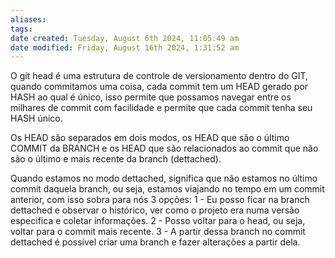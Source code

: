 ```yaml
---
aliases: 
tags: 
date created: Tuesday, August 6th 2024, 11:05:49 am
date modified: Friday, August 16th 2024, 1:31:52 am
---
```

O git head é uma estrutura de controle de versionamento dentro do GIT, quando commitamos uma coisa, cada commit tem um HEAD gerado por HASH ao qual é único, isso permite que possamos navegar entre os milhares de commit com facilidade e permite que cada commit tenha seu HASH único.

Os HEAD são separados em dois modos, os HEAD que são o último COMMIT da BRANCH e os HEAD que são relacionados ao commit que não são o último e mais recente da branch (dettached).

Quando estamos no modo dettached, significa que não estamos no último commit daquela branch, ou seja, estamos viajando no tempo em um commit anterior, com isso sobra para nós 3 opções:
	1 - Eu posso ficar na branch dettached e observar o histórico, ver como o projeto era numa versão especifica e coletar informações.
	2 - Posso voltar para o head, ou seja, voltar para o commit mais recente.
	3 - A partir dessa branch no commit dettached é possível criar uma branch e fazer alterações a partir dela.